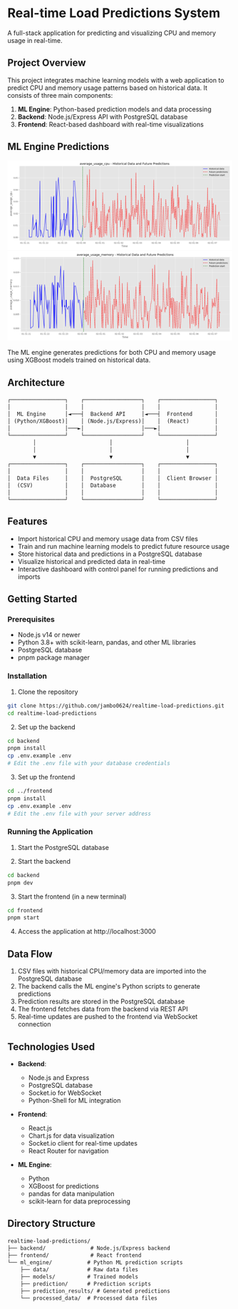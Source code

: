 # Real-time Load Predictions System

A full-stack application for predicting and visualizing CPU and memory usage in real-time.

## Project Overview

This project integrates machine learning models with a web application to predict CPU and memory usage patterns based on historical data. It consists of three main components:

1. **ML Engine**: Python-based prediction models and data processing
2. **Backend**: Node.js/Express API with PostgreSQL database
3. **Frontend**: React-based dashboard with real-time visualizations

## ML Engine Predictions

![CPU Usage Predictions](./ml_engine/prediction_results/average_usage_cpu-xgb-DrrEIEW-future_predictions.png)
![Memory Usage Predictions](./ml_engine/prediction_results/average_usage_memory-xgb-DrrEIEW-future_predictions.png)

The ML engine generates predictions for both CPU and memory usage using XGBoost models trained on historical data. 


## Architecture

```
┌─────────────────┐    ┌──────────────────┐    ┌─────────────────┐
│                 │    │                  │    │                 │
│  ML Engine      │◄───┤  Backend API     │◄───┤  Frontend       │
│ (Python/XGBoost)│    │ (Node.js/Express)│    │  (React)        │
│                 │───►│                  │───►│                 │
└─────────────────┘    └──────────────────┘    └─────────────────┘
        │                       │                       │
        │                       │                       │
        ▼                       ▼                       ▼
┌─────────────────┐    ┌──────────────────┐    ┌─────────────────┐
│                 │    │                  │    │                 │
│  Data Files     │    │  PostgreSQL      │    │  Client Browser │
│  (CSV)          │    │  Database        │    │                 │
│                 │    │                  │    │                 │
└─────────────────┘    └──────────────────┘    └─────────────────┘
```

## Features

- Import historical CPU and memory usage data from CSV files
- Train and run machine learning models to predict future resource usage
- Store historical data and predictions in a PostgreSQL database
- Visualize historical and predicted data in real-time
- Interactive dashboard with control panel for running predictions and imports

## Getting Started

### Prerequisites

- Node.js v14 or newer
- Python 3.8+ with scikit-learn, pandas, and other ML libraries
- PostgreSQL database
- pnpm package manager

### Installation

1. Clone the repository
```bash
git clone https://github.com/jambo0624/realtime-load-predictions.git
cd realtime-load-predictions
```

2. Set up the backend
```bash
cd backend
pnpm install
cp .env.example .env
# Edit the .env file with your database credentials
```

3. Set up the frontend
```bash
cd ../frontend
pnpm install
cp .env.example .env
# Edit the .env file with your server address
```

### Running the Application

1. Start the PostgreSQL database

2. Start the backend
```bash
cd backend
pnpm dev
```

3. Start the frontend (in a new terminal)
```bash
cd frontend
pnpm start
```

4. Access the application at http://localhost:3000

## Data Flow

1. CSV files with historical CPU/memory data are imported into the PostgreSQL database
2. The backend calls the ML engine's Python scripts to generate predictions
3. Prediction results are stored in the PostgreSQL database
4. The frontend fetches data from the backend via REST API
5. Real-time updates are pushed to the frontend via WebSocket connection

## Technologies Used

- **Backend**:
  - Node.js and Express
  - PostgreSQL database
  - Socket.io for WebSocket
  - Python-Shell for ML integration

- **Frontend**:
  - React.js
  - Chart.js for data visualization
  - Socket.io client for real-time updates
  - React Router for navigation

- **ML Engine**:
  - Python
  - XGBoost for predictions
  - pandas for data manipulation
  - scikit-learn for data preprocessing

## Directory Structure

```
realtime-load-predictions/
├── backend/              # Node.js/Express backend
├── frontend/             # React frontend
└── ml_engine/           # Python ML prediction scripts
    ├── data/            # Raw data files
    ├── models/          # Trained models
    ├── prediction/      # Prediction scripts
    ├── prediction_results/ # Generated predictions
    └── processed_data/  # Processed data files
```
